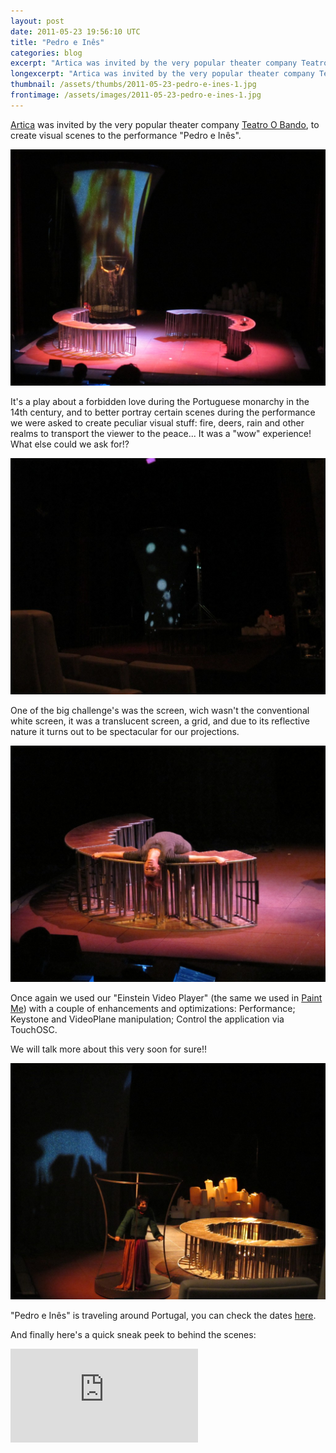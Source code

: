 ```yaml
---
layout: post
date: 2011-05-23 19:56:10 UTC
title: "Pedro e Inês"
categories: blog
excerpt: "Artica was invited by the very popular theater company Teatro O Bando, to create visual scenes to the performance \"Pedro e Inês\"."
longexcerpt: "Artica was invited by the very popular theater company Teatro O Bando, to create visual scenes to the performance \"Pedro e Inês\".It\'s a play about a forbidden love during the Portuguese monarchy in the 14th century, and to better portray certain scenes during the performance we were asked to create peculiar visual stuff: fire, deers, rain and other realms to transport the viewer to the peace... It was a \"wow\" experience! What else could we ask for!?"
thumbnail: /assets/thumbs/2011-05-23-pedro-e-ines-1.jpg
frontimage: /assets/images/2011-05-23-pedro-e-ines-1.jpg
---
```


<a href="http://artica.cc">Artica</a> was invited by the very popular theater company <a href="http://www.obando.pt/">Teatro O Bando</a>, to create visual scenes to the performance "Pedro e Inês".

<a href="http://www.artica.cc/blog/wp-content/uploads/2011/05/IMG_1933.jpg">![](/assets/images/2011-05-23-pedro-e-ines-1.jpg)</a>

It's a play about a forbidden love during the Portuguese monarchy in the 14th century, and to better portray certain scenes during the performance we were asked to create peculiar visual stuff: fire, deers, rain and other realms to transport the viewer to the peace... It was a "wow" experience! What else could we ask for!?

<a href="http://www.artica.cc/blog/wp-content/uploads/2011/05/IMG_1988.jpg">![](/assets/images/2011-05-23-pedro-e-ines-2.jpg)</a>

One of the big challenge's was the screen, wich wasn't the conventional white screen, it was a translucent screen,  a grid, and due to its reflective nature it turns out to be spectacular for our projections.

<a href="http://www.artica.cc/blog/wp-content/uploads/2011/05/IMG_1924.jpg">![](/assets/images/2011-05-23-pedro-e-ines-3.jpg)</a>

Once again we used our "Einstein Video Player" (the same we used in <a href="http://www.youtube.com/watch?v=xwja_nB1PI0&amp;feature=player_embedded">Paint Me</a>) with a couple of enhancements and optimizations:
Performance;
Keystone and VideoPlane manipulation;
Control the application via TouchOSC.

We will talk more about this very soon for sure!!

<a href="http://www.artica.cc/blog/wp-content/uploads/2011/05/IMG_1890.jpg">![](/assets/images/2011-05-23-pedro-e-ines-4.jpg)</a>

"Pedro e Inês" is traveling around Portugal, you can check the dates <a href="http://www.obando.pt/newsletter/pedroeines/pedroeines.htm">here</a>.

And finally here's a quick sneak peek to behind the scenes:
<div class="video-container"><iframe src="http://player.vimeo.com/video/24128832?title=0&amp;byline=0&amp;portrait=0" frameborder="0" allowfullscreen></iframe></div>
